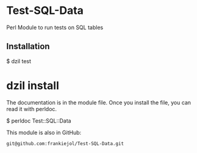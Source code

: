 Test-SQL-Data
=============

Perl Module to run tests on SQL tables

Installation
------------

  $ dzil test
  # dzil install

The documentation is in the module file. Once you install
the file, you can read it with perldoc.

  $ perldoc Test::SQL::Data

This module is also in GitHub:

    git@github.com:frankiejol/Test-SQL-Data.git
